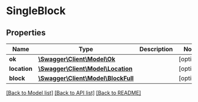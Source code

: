 # SingleBlock

## Properties
Name | Type | Description | Notes
------------ | ------------- | ------------- | -------------
**ok** | [**\Swagger\Client\Model\Ok**](Ok.md) |  | [optional] 
**location** | [**\Swagger\Client\Model\Location**](Location.md) |  | [optional] 
**block** | [**\Swagger\Client\Model\BlockFull**](BlockFull.md) |  | [optional] 

[[Back to Model list]](../README.md#documentation-for-models) [[Back to API list]](../README.md#documentation-for-api-endpoints) [[Back to README]](../README.md)


